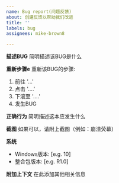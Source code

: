 ```yaml
---
name: Bug report(问题反馈)
about: 创建反馈以帮助我们改进
title: ''
labels: bug
assignees: mike-brown8

---
```


**描述BUG**
简明描述该BUG是什么

**重新步骤e**
重新该BUG的步骤:
<!--以下是例子，请修改-->
1. 前往 '...'
2. 点击 '....'
3. 下滚至 '....'
4. 发生BUG

**正确行为**
简明描述这本应发生什么

**截图**
如果可以，请附上截图（例如：崩溃荧幕）

**系统<!--请完成以下信息-->**
 - Windows版本: [e.g. 10]
 - 整合包版本: [e.g. R1.0]

**附加上下文**
在此添加其他相关信息
